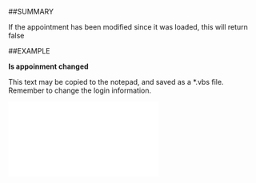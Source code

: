 

##SUMMARY

If the appointment has been modified since it was loaded, this will return false


##EXAMPLE

**Is appoinment changed**

This text may be copied to the notepad, and saved as a *.vbs file. Remember to change the login information.

![](../../Examples/vbs/SOAppointment.Changed.vbs.txt)





